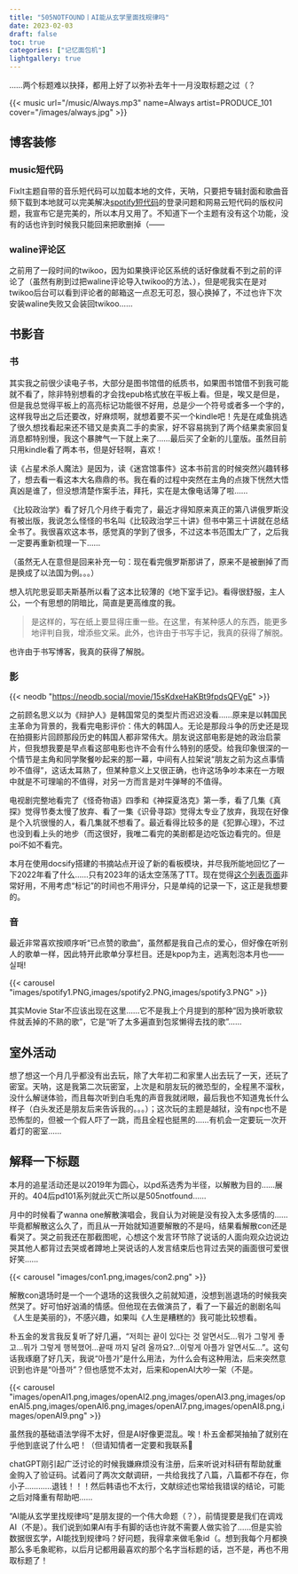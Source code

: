 ```yaml
---
title: "505NOTFOUND丨AI能从玄学里面找规律吗"
date: 2023-02-03
draft: false
toc: true
categories: ["记忆面包机"]
lightgallery: true
---
```


……两个标题难以抉择，都用上好了以弥补去年十一月没取标题之过（？

{{< music url="/music/Always.mp3" name=Always artist=PRODUCE_101 cover="/images/always.jpg" >}}

<!--resources:
- name: "featured-image"
  src: "featured-image.png"
-->

## 博客装修

### music短代码

FixIt主题自带的音乐短代码可以加载本地的文件，天呐，只要把专辑封面和歌曲音频下载到本地就可以完美解决[spotify短代码](https://gist.github.com/j-un/e7d0b3118556479392bd2269f7059242)的登录问题和网易云短代码的版权问题，我宣布它是完美的，所以本月又用了。不知道下一个主题有没有这个功能，没有的话也许到时候我只能回来把歌删掉（——

### waline评论区

之前用了一段时间的twikoo，因为如果换评论区系统的话好像就看不到之前的评论了（虽然有刷到过把waline评论导入twikoo的方法、），但是呢我实在是对twikoo后台可以看到评论者的邮箱这一点忍无可忍，狠心换掉了，不过也许下次安装waline失败又会装回twikoo……

## 书影音

### 书

其实我之前很少读电子书，大部分是图书馆借的纸质书，如果图书馆借不到我可能就不看了，除非特别想看的才会找epub格式放在平板上看。但是，唉又是但是，但是我总觉得平板上的高亮标记功能很不好用，总是少一个符号或者多一个字的，这样我导出之后还要改，好麻烦啊，就想着要不买一个kindle吧！先是在咸鱼挑选了很久想找看起来还不错又是卖真二手的卖家，好不容易挑到了两个结果卖家回复消息都特别慢，我这个暴脾气一下就上来了……最后买了全新的儿童版。虽然目前只用kindle看了两本书，但是好轻啊，喜欢！

读《占星术杀人魔法》是因为，读《迷宫馆事件》这本书前言的时候突然兴趣转移了，想去看一看这本大名鼎鼎的书。我在看的过程中突然在主角的点拨下恍然大悟真凶是谁了，但没想清楚作案手法，拜托，实在是太像电话簿了啦……

《比较政治学》看了好几个月终于看完了，最近才得知原来真正的第八讲俄罗斯没有被出版，我说怎么怪怪的书名叫《比较政治学三十讲》但书中第三十讲就在总结全书了。我很喜欢这本书，感觉真的学到了很多，不过这本书范围太广了，之后我一定要再重新梳理一下……

（虽然无人在意但是回来补充一句：现在看完俄罗斯那讲了，原来不是被删掉了而是换成了以法国为例。。。）

想入坑陀思妥耶夫斯基所以看了这本比较薄的《地下室手记》。看得很舒服，主人公，一个有思想的阴暗比，简直是更高维度的我。

> 是这样的，写在纸上要显得庄重一些。在这里，有某种感人的东西，能更多地评判自我，增添些文采。此外，也许由于书写手记，我真的获得了解脱。

也许由于书写博客，我真的获得了解脱。

### 影

{{< neodb "https://neodb.social/movie/15sKdxeHaKBt9fpdsQFVgE" >}}

之前顾名思义以为《辩护人》是韩国常见的类型片而迟迟没看……原来是以韩国民主革命为背景的，我看完电影评价：伟大的韩国人。无论是那段斗争的历史还是现在拍摄影片回顾那段历史的韩国人都非常伟大。朋友说这部电影是她的政治启蒙片，但我想我要是早点看这部电影也许不会有什么特别的感受。给我印象很深的一个情节是主角和同学聚餐吵起来的那一幕，中间有人拉架说“朋友之前为这点事情吵不值得”，这话太耳熟了，但某种意义上又很正确，也许这场争吵本来在一方眼中就是不可理喻的不值得，对另一方而言是对牛弹琴的不值得。

电视剧完整地看完了《怪奇物语》四季和《神探夏洛克》第一季，看了几集《真探》觉得节奏太慢了放弃、看了一集《识骨寻踪》觉得太专业了放弃，我现在好像是个入坑很慢的人，看几集就不想看了。最近看得比较多的是《犯罪心理》，不过也没到看上头的地步（而这很好，我唯二看完的美剧都是边吃饭边看完的。但是poi不如不看完。

本月在使用docsify搭建的书摘站点开设了新的看板模块，并尽我所能地回忆了一下2022年看了什么……只有2023年的话太空荡荡了TT。现在觉得[这个列表页面](https://docs.iceco.icu/#/watch/2023)非常好用，不用考虑“标记”的时间也不用评分，只是单纯的记录一下，这正是我想要的。

### 音

最近非常喜欢按顺序听“已点赞的歌曲”，虽然都是我自己点的爱心，但好像在听别人的歌单一样，因此特开此歌单分享栏目。还是kpop为主，逃离剋泡本月也——실패!

{{< carousel "images/spotify1.PNG,images/spotify2.PNG,images/spotify3.PNG" >}}

其实Movie Star不应该出现在这里……它不是我上个月提到的那种“因为换听歌软件就丢掉的不熟的歌”，它是“听了太多遍直到包浆懒得去找的歌”……

## 室外活动

想了想这一个月几乎都没有出去玩，除了大年初二和家里人出去玩了一天，还玩了密室。天呐，这是我第二次玩密室，上次是和朋友玩的微恐型的，全程黑不溜秋，没什么解谜体验，而且每次听到白毛鬼的声音我就闭眼，最后我也不知道鬼长什么样子（白头发还是朋友后来告诉我的。。。）；这次玩的主题是越狱，没有npc也不是恐怖型的，但被一个假人吓了一跳，而且全程也挺黑的……有机会一定要玩一次开着灯的密室……

## 解释一下标题

本月的追星活动还是以2019年为圆心，以pd系选秀为半径，以解散为目的……展开的。404后pd101系列就此灭亡所以是505notfound……

月中的时候看了wanna one解散演唱会，我自认为对碗是没有投入太多感情的……毕竟都解散这么久了，而且从一开始就知道要解散的不是吗，结果看解散con还是看哭了。哭之前我还在那截图呢，心想这个发言环节除了说话的人面向观众边说边哭其他人都背过去哭或者蹲地上哭说话的人发言结束后也背过去哭的画面很可爱很好笑……

{{< carousel "images/con1.png,images/con2.png" >}}

解散con退场时是一个一个退场的这我很久之前就知道，没想到邕退场的时候我突然哭了。好可怕好汹涌的情感。但他现在去做演员了，看了一下最近的剧剧名叫《人生是美丽的》，不感兴趣，如果叫《人生是糟糕的》我可能比较想看。

朴五金的发言我反复听了好几遍，“저희는 끝이 있다는 것 알면서도…뭐가 그렇게 좋고…뭐가 그렇게 행복했어…끝때 까지 달려 올까요?…이렇게 아플가 알면서도…”。这句话我琢磨了好几天，我说“아플가”是什么用法，为什么会有这种用法，后来突然意识到也许是“아플까”？但也感觉不太对，后来和openAI大吵一架（不是。

{{< carousel "images/openAI1.png,images/openAI2.png,images/openAI3.png,images/openAI5.png,images/openAI6.png,images/openAI7.png,images/openAI8.png,images/openAI9.png" >}}

虽然我的基础语法学得不太好，但是AI好像更混乱。唉！朴五金都哭抽抽了就别在乎他到底说了什么吧！（但请知情者一定要和我联系🥺
 
chatGPT刚引起广泛讨论的时候我嫌麻烦没有注册，后来听说对科研有帮助就重金购入了验证码。试着问了两次文献调研，一共给我找了八篇，八篇都不存在，你小子…………退钱！！！然后韩语也不太行，文献综述也常给我错误的结论，可能之后对降重有帮助吧……

“AI能从玄学里找规律吗”是朋友提的一个伟大命题（？），前情提要是我们在调戏AI（不是）。我们说到如果AI有手有脚的话也许就不需要人做实验了……但是实验数据很玄学，AI能找到规律吗？好问题，我得拿来做毛象id（。想到我每个月都换那么多毛象昵称，以后月记都用最喜欢的那个名字当标题的话，岂不是，再也不用取标题了！